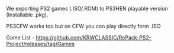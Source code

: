 We exporting PS2 games (.ISO/.ROM) to PS3HEN playable version (Installable .pkg).
 
PS3CFW works too but on CFW you can play directly form .ISO


Game List - https://github.com/KRWCLASSIC/RePack-PS2-Project/releases/tag/Games
